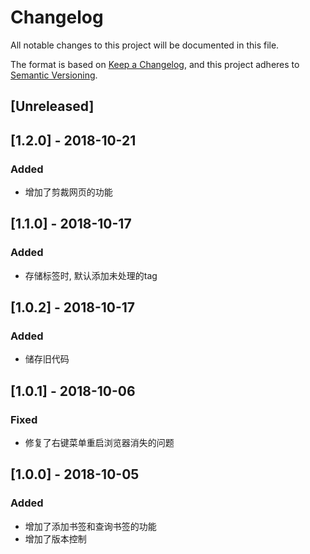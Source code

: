 # Changelog
All notable changes to this project will be documented in this file.

The format is based on [Keep a Changelog](https://keepachangelog.com/en/1.0.0/),
and this project adheres to [Semantic Versioning](https://semver.org/spec/v2.0.0.html).

## [Unreleased]

## [1.2.0] - 2018-10-21
### Added
- 增加了剪裁网页的功能

## [1.1.0] - 2018-10-17
### Added
- 存储标签时, 默认添加未处理的tag

## [1.0.2] - 2018-10-17
### Added
- 储存旧代码

## [1.0.1] - 2018-10-06
### Fixed
- 修复了右键菜单重启浏览器消失的问题

## [1.0.0] - 2018-10-05
### Added
- 增加了添加书签和查询书签的功能
- 增加了版本控制